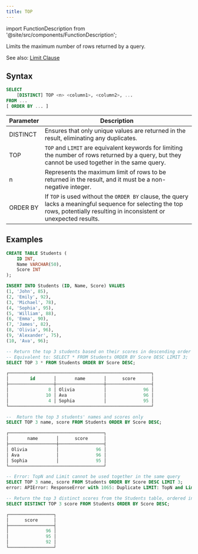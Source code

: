 ```yaml
---
title: TOP
---
```

import FunctionDescription from '@site/src/components/FunctionDescription';

<FunctionDescription description="Introduced or updated: v1.2.435"/>

Limits the maximum number of rows returned by a query.

See also: [Limit Clause](01-query-select.md#limit-clause)

## Syntax

```sql
SELECT 
    [DISTINCT] TOP <n> <column1>, <column2>, ...
FROM ...
[ ORDER BY ... ]
```

| Parameter | Description                                                                                                                                                                    |
|-----------|--------------------------------------------------------------------------------------------------------------------------------------------------------------------------------|
| DISTINCT  | Ensures that only unique values are returned in the result, eliminating any duplicates.                                                                                        |
| TOP       | `TOP` and `LIMIT` are equivalent keywords for limiting the number of rows returned by a query, but they cannot be used together in the same query.                             |
| n         | Represents the maximum limit of rows to be returned in the result, and it must be a non-negative integer.                                                                      |
| ORDER BY  | If `TOP` is used without the `ORDER BY` clause, the query lacks a meaningful sequence for selecting the top rows, potentially resulting in inconsistent or unexpected results. |

## Examples

```sql
CREATE TABLE Students (
    ID INT,
    Name VARCHAR(50),
    Score INT
);

INSERT INTO Students (ID, Name, Score) VALUES
(1, 'John', 85),
(2, 'Emily', 92),
(3, 'Michael', 78),
(4, 'Sophia', 95),
(5, 'William', 88),
(6, 'Emma', 90),
(7, 'James', 82),
(8, 'Olivia', 96),
(9, 'Alexander', 75),
(10, 'Ava', 96);

-- Return the top 3 students based on their scores in descending order
-- Equivalent to: SELECT * FROM Students ORDER BY Score DESC LIMIT 3;
SELECT TOP 3 * FROM Students ORDER BY Score DESC;

┌──────────────────────────────────────────────────────┐
│        id       │       name       │      score      │
├─────────────────┼──────────────────┼─────────────────┤
│               8 │ Olivia           │              96 │
│              10 │ Ava              │              96 │
│               4 │ Sophia           │              95 │
└──────────────────────────────────────────────────────┘

--  Return the top 3 students' names and scores only
SELECT TOP 3 name, score FROM Students ORDER BY Score DESC;

┌────────────────────────────────────┐
│       name       │      score      │
├──────────────────┼─────────────────┤
│ Olivia           │              96 │
│ Ava              │              96 │
│ Sophia           │              95 │
└────────────────────────────────────┘

-- Error: TopN and Limit cannot be used together in the same query
SELECT TOP 3 name, score FROM Students ORDER BY Score DESC LIMIT 3;
error: APIError: ResponseError with 1065: Duplicate LIMIT: TopN and Limit cannot be used together

-- Return the top 3 distinct scores from the Students table, ordered in descending order
SELECT DISTINCT TOP 3 score FROM Students ORDER BY Score DESC;

┌─────────────────┐
│      score      │
├─────────────────┤
│              96 │
│              95 │
│              92 │
└─────────────────┘
```